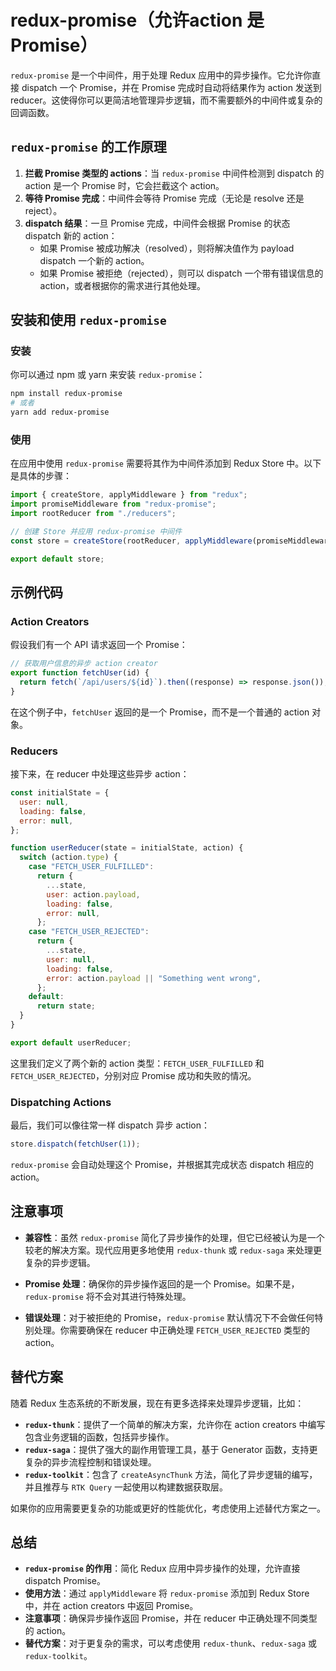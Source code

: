 # redux-promise（允许action 是Promise）

`redux-promise` 是一个中间件，用于处理 Redux 应用中的异步操作。它允许你直接 dispatch 一个 Promise，并在 Promise 完成时自动将结果作为 action 发送到 reducer。这使得你可以更简洁地管理异步逻辑，而不需要额外的中间件或复杂的回调函数。

## `redux-promise` 的工作原理

1. **拦截 Promise 类型的 actions**：当 `redux-promise` 中间件检测到 dispatch 的 action 是一个 Promise 时，它会拦截这个 action。
2. **等待 Promise 完成**：中间件会等待 Promise 完成（无论是 resolve 还是 reject）。
3. **dispatch 结果**：一旦 Promise 完成，中间件会根据 Promise 的状态 dispatch 新的 action：
   - 如果 Promise 被成功解决（resolved），则将解决值作为 payload dispatch 一个新的 action。
   - 如果 Promise 被拒绝（rejected），则可以 dispatch 一个带有错误信息的 action，或者根据你的需求进行其他处理。

## 安装和使用 `redux-promise`

### 安装

你可以通过 npm 或 yarn 来安装 `redux-promise`：

```bash
npm install redux-promise
# 或者
yarn add redux-promise
```

### 使用

在应用中使用 `redux-promise` 需要将其作为中间件添加到 Redux Store 中。以下是具体的步骤：

```javascript
import { createStore, applyMiddleware } from "redux";
import promiseMiddleware from "redux-promise";
import rootReducer from "./reducers";

// 创建 Store 并应用 redux-promise 中间件
const store = createStore(rootReducer, applyMiddleware(promiseMiddleware));

export default store;
```

## 示例代码

### Action Creators

假设我们有一个 API 请求返回一个 Promise：

```javascript
// 获取用户信息的异步 action creator
export function fetchUser(id) {
  return fetch(`/api/users/${id}`).then((response) => response.json());
}
```

在这个例子中，`fetchUser` 返回的是一个 Promise，而不是一个普通的 action 对象。

### Reducers

接下来，在 reducer 中处理这些异步 action：

```javascript
const initialState = {
  user: null,
  loading: false,
  error: null,
};

function userReducer(state = initialState, action) {
  switch (action.type) {
    case "FETCH_USER_FULFILLED":
      return {
        ...state,
        user: action.payload,
        loading: false,
        error: null,
      };
    case "FETCH_USER_REJECTED":
      return {
        ...state,
        user: null,
        loading: false,
        error: action.payload || "Something went wrong",
      };
    default:
      return state;
  }
}

export default userReducer;
```

这里我们定义了两个新的 action 类型：`FETCH_USER_FULFILLED` 和 `FETCH_USER_REJECTED`，分别对应 Promise 成功和失败的情况。

### Dispatching Actions

最后，我们可以像往常一样 dispatch 异步 action：

```javascript
store.dispatch(fetchUser(1));
```

`redux-promise` 会自动处理这个 Promise，并根据其完成状态 dispatch 相应的 action。

## 注意事项

- **兼容性**：虽然 `redux-promise` 简化了异步操作的处理，但它已经被认为是一个较老的解决方案。现代应用更多地使用 `redux-thunk` 或 `redux-saga` 来处理更复杂的异步逻辑。
- **Promise 处理**：确保你的异步操作返回的是一个 Promise。如果不是，`redux-promise` 将不会对其进行特殊处理。

- **错误处理**：对于被拒绝的 Promise，`redux-promise` 默认情况下不会做任何特别处理。你需要确保在 reducer 中正确处理 `FETCH_USER_REJECTED` 类型的 action。

## 替代方案

随着 Redux 生态系统的不断发展，现在有更多选择来处理异步逻辑，比如：

- **`redux-thunk`**：提供了一个简单的解决方案，允许你在 action creators 中编写包含业务逻辑的函数，包括异步操作。
- **`redux-saga`**：提供了强大的副作用管理工具，基于 Generator 函数，支持更复杂的异步流程控制和错误处理。
- **`redux-toolkit`**：包含了 `createAsyncThunk` 方法，简化了异步逻辑的编写，并且推荐与 `RTK Query` 一起使用以构建数据获取层。

如果你的应用需要更复杂的功能或更好的性能优化，考虑使用上述替代方案之一。

## 总结

- **`redux-promise` 的作用**：简化 Redux 应用中异步操作的处理，允许直接 dispatch Promise。
- **使用方法**：通过 `applyMiddleware` 将 `redux-promise` 添加到 Redux Store 中，并在 action creators 中返回 Promise。
- **注意事项**：确保异步操作返回 Promise，并在 reducer 中正确处理不同类型的 action。
- **替代方案**：对于更复杂的需求，可以考虑使用 `redux-thunk`、`redux-saga` 或 `redux-toolkit`。
